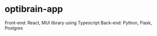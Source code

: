 # optibrain-app
 Front-end:  React, MUI library using Typescript 
 Back-end:  Python, Flask, Postgres
